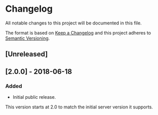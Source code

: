 # Changelog

All notable changes to this project will be documented in this file.

The format is based on [Keep a Changelog](http://keepachangelog.com/en/1.0.0/)
and this project adheres to [Semantic Versioning](http://semver.org/spec/v2.0.0.html).

## [Unreleased]

## [2.0.0] - 2018-06-18
### Added
- Initial public release.

This version starts at 2.0 to match the initial server version it supports.
